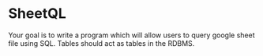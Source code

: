 # SheetQL
Your goal is to write a program which will allow users to query 
google sheet file using SQL. Tables should act as tables in the RDBMS.
